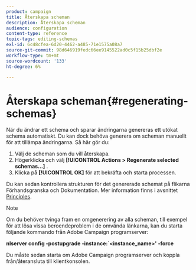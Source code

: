 ```yaml
---
product: campaign
title: Återskapa scheman
description: Återskapa scheman
audience: configuration
content-type: reference
topic-tags: editing-schemas
exl-id: 6c48cfea-6d20-4462-a485-71e1575a08a7
source-git-commit: 98d646919fedc66ee9145522ad0c5f15b25dbf2e
workflow-type: tm+mt
source-wordcount: '133'
ht-degree: 6%

---
```


# Återskapa scheman{#regenerating-schemas}

När du ändrar ett schema och sparar ändringarna genereras ett utökat schema automatiskt. Du kan dock behöva generera om scheman manuellt för att tillämpa ändringarna. Så här gör du:

1. Välj de scheman som du vill återskapa.
1. Högerklicka och välj **[!UICONTROL Actions > Regenerate selected schemas...]** .
1. Klicka på **[!UICONTROL OK]** för att bekräfta och starta processen.

Du kan sedan kontrollera strukturen för det genererade schemat på flikarna Förhandsgranska och Dokumentation. Mer information finns i avsnittet [Principles](../../configuration/using/data-schemas.md#principles).

>[!NOTE]
>
>Om du behöver tvinga fram en omgenerering av alla scheman, till exempel för att lösa vissa beroendeproblem i de omvända länkarna, kan du starta följande kommando från Adobe Campaign programserver:
>
>**nlserver config -postupgrade -instance:`&lt;instance_name>&#39; -force**
>
>Du måste sedan starta om Adobe Campaign programserver och koppla från/återansluta till klientkonsolen.
